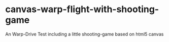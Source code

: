 # canvas-warp-flight-with-shooting-game
An Warp-Drive Test including a little shooting-game based on html5 canvas
